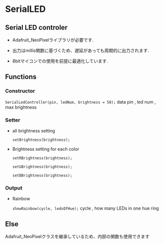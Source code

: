 # SerialLED
## Serial LED controler
  
- Adafruit_NeoPixelライブラリが必要です.

- 出力はmillis関数に基づくため、遅延があっても周期的に出力されます.

- 8bitマイコンでの使用を前提に最適化しています.

## Functions
### Constructor

  `SerialLedController(pin, ledNum, brightness = 50);` data pin , led num , max brightness

### Setter
- all brightness setting

  `setBrightness(brightness);`

- Brightness setting for each color

  `setRBrightness(brightness);`

  `setGBrightness(brightness);`

  `setBBrightness(brightness);`


### Output

- Rainbow

  `showRainbow(cycle, ledsOfHue);` cycle , how many LEDs in one hue ring

## Else

Adafruit_NeoPixelクラスを継承しているため、内部の関数も使用できます
